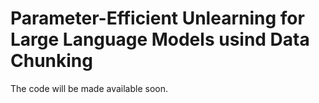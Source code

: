 # Parameter-Efficient Unlearning for Large Language Models usind Data Chunking

The code will be made available soon.
